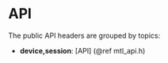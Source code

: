 API
===

The public API headers are grouped by topics:

- **device,session**:
[API] (@ref mtl_api.h)
